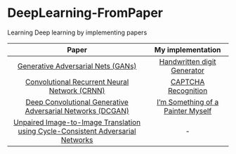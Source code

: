 # DeepLearning-FromPaper
Learning Deep learning by implementing papers

| Paper | My implementation |
|:-----:|:-----------------:|
| [Generative Adversarial Nets (GANs)](https://arxiv.org/abs/1406.2661)| [Handwritten digit Generator](./GAN)|
| [Convolutional Recurrent Neural Network (CRNN)](https://arxiv.org/abs/1507.05717) | [CAPTCHA Recognition](https://github.com/NinaM31/DeepLearning-FromPaper/tree/main/CRNN) |
| [Deep Convolutional Generative Adversarial Networks (DCGAN)](https://arxiv.org/pdf/1511.06434.pdf) | [I’m Something of a Painter Myself](https://github.com/NinaM31/DeepLearning-FromPaper/tree/main/DCGAN) |
| [Unpaired Image-to-Image Translation using Cycle-Consistent Adversarial Networks](https://arxiv.org/pdf/1703.10593.pdf) | - |
